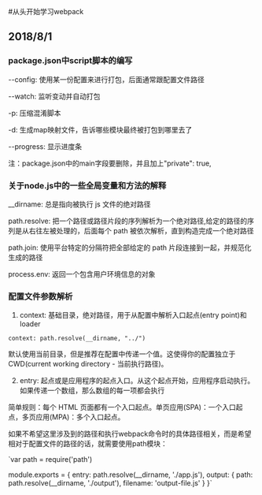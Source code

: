 #从头开始学习webpack
## 2018/8/1
### package.json中script脚本的编写

--config: 使用某一份配置来进行打包，后面通常跟配置文件路径

--watch: 监听变动并自动打包

-p: 压缩混淆脚本

-d: 生成map映射文件，告诉哪些模块最终被打包到哪里去了

--progress: 显示进度条

注：package.json中的main字段要删除，并且加上"private": true, 

### 关于node.js中的一些全局变量和方法的解释

__dirname: 总是指向被执行 js 文件的绝对路径

path.resolve: 把一个路径或路径片段的序列解析为一个绝对路径,给定的路径的序列是从右往左被处理的，后面每个 path 被依次解析，直到构造完成一个绝对路径

path.join: 使用平台特定的分隔符把全部给定的 path 片段连接到一起，并规范化生成的路径

process.env: 返回一个包含用户环境信息的对象

### 配置文件参数解析

1. context: 基础目录，绝对路径，用于从配置中解析入口起点(entry point)和 loader

`context: path.resolve(__dirname, "../")`

默认使用当前目录，但是推荐在配置中传递一个值。这使得你的配置独立于 CWD(current working directory - 当前执行路径)。

2. entry: 起点或是应用程序的起点入口。从这个起点开始，应用程序启动执行。如果传递一个数组，那么数组的每一项都会执行

简单规则：每个 HTML 页面都有一个入口起点。单页应用(SPA)：一个入口起点，多页应用(MPA)：多个入口起点。

如果不希望这里涉及到的路径和执行webpack命令时的具体路径相关，而是希望相对于配置文件的路径的话，就需要使用path模块：

`var path = require('path')

module.exports = {
    entry: path.resolve(__dirname, './app.js'),
    output: {
        path: path.resolve(__dirname, './output'),
        filename: 'output-file.js'
    }
}`

